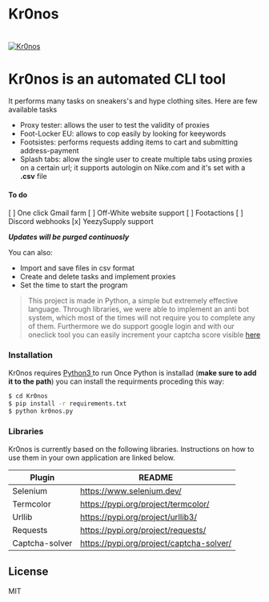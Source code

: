 # Kr0nos
#
#
#

[![Kr0nos](https://pbs.twimg.com/media/ElbDZDkWkAEAljj?format=png&name=small)](https://twitter.com/kr0nosCLI)

# Kr0nos is an automated CLI tool
It performs many tasks on sneakers's and hype clothing sites. Here are few available tasks
  - Proxy tester: allows the user to test the validity of proxies
  - Foot-Locker EU: allows to cop easily by looking for keeywords
  - Footsistes: performs requests adding items to cart and submitting address-payment
  - Splash tabs: allow the single user to create multiple tabs using proxies on a certain url; it supports autologin on Nike.com and it's set with a **.csv** file

#### To do 

  [ ] One click Gmail farm
  [ ] Off-White website support
  [ ] Footactions
  [ ] Discord webhooks
  [x] YeezySupply support
  
 ***Updates will be purged continuosly***


You can also:
  - Import and save files in csv format
  - Create and delete tasks and implement proxies
  - Set the time to start the program

> This project is made in Python, a simple but extremely effective language. 
Through libraries, we were able to implement an anti bot system, 
which most of the times will not require you to complete any of them.
Furthermore we do support google login and with our oneclick tool you 
can easily increment your captcha score visible [here](https://recaptcha-demo.appspot.com/recaptcha-v3-request-scores.php)


### Installation

Kr0nos requires [Python3 ](https://www.python.org/downloads/) to run
Once Python is installad (**make sure to add it to the path**) you can install the requirments proceding this way:

```sh
$ cd Kr0nos
$ pip install -r requirements.txt
$ python kr0nos.py
```


### Libraries

Kr0nos is currently based on the following libraries. Instructions on how to use them in your own application are linked below.

| Plugin | README |
| ------ | ------ |
| Selenium | https://www.selenium.dev/|
| Termcolor |https://pypi.org/project/termcolor/ |
| Urllib | https://pypi.org/project/urllib3/ |
| Requests | https://pypi.org/project/requests/ |
| Captcha-solver | https://pypi.org/project/captcha-solver/ |


License
----

MIT

  
